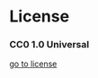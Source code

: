 
# License

### CC0 1.0 Universal

[go to license](https://github.com/retrokid/ig_maker_assets/blob/master/LICENSE)
